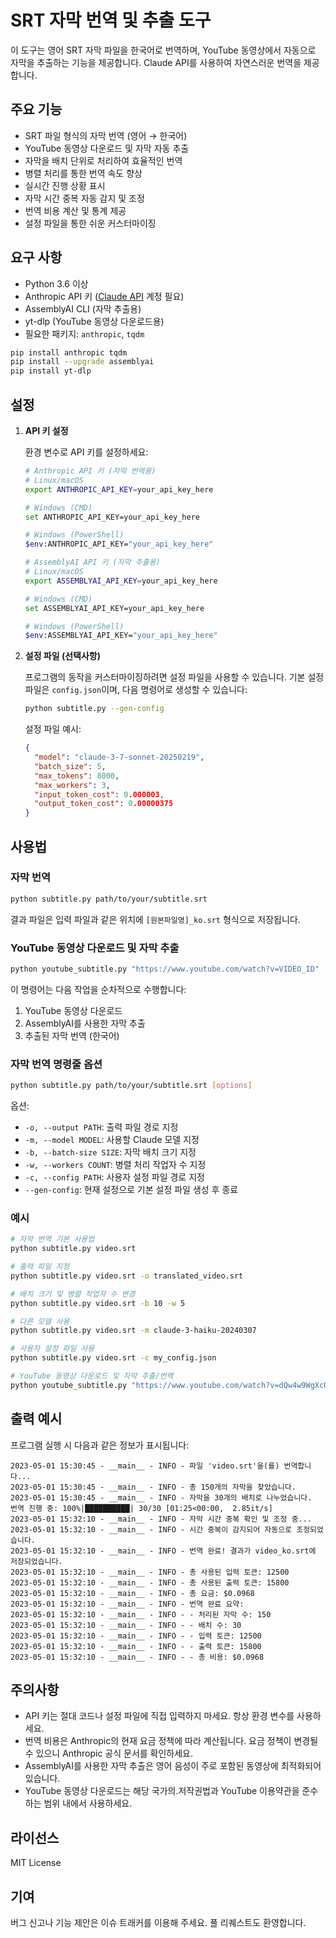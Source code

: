 # SRT 자막 번역 및 추출 도구

이 도구는 영어 SRT 자막 파일을 한국어로 번역하며, YouTube 동영상에서 자동으로 자막을 추출하는 기능을 제공합니다. Claude API를 사용하여 자연스러운 번역을 제공합니다.

## 주요 기능

- SRT 파일 형식의 자막 번역 (영어 → 한국어)
- YouTube 동영상 다운로드 및 자막 자동 추출
- 자막을 배치 단위로 처리하여 효율적인 번역
- 병렬 처리를 통한 번역 속도 향상
- 실시간 진행 상황 표시
- 자막 시간 중복 자동 감지 및 조정
- 번역 비용 계산 및 통계 제공
- 설정 파일을 통한 쉬운 커스터마이징

## 요구 사항

- Python 3.6 이상
- Anthropic API 키 ([Claude API](https://anthropic.com/) 계정 필요)
- AssemblyAI CLI (자막 추출용)
- yt-dlp (YouTube 동영상 다운로드용)
- 필요한 패키지: `anthropic`, `tqdm`

```bash
pip install anthropic tqdm
pip install --upgrade assemblyai
pip install yt-dlp
```

## 설정

1. **API 키 설정**

   환경 변수로 API 키를 설정하세요:

   ```bash
   # Anthropic API 키 (자막 번역용)
   # Linux/macOS
   export ANTHROPIC_API_KEY=your_api_key_here

   # Windows (CMD)
   set ANTHROPIC_API_KEY=your_api_key_here

   # Windows (PowerShell)
   $env:ANTHROPIC_API_KEY="your_api_key_here"
   
   # AssemblyAI API 키 (자막 추출용)
   # Linux/macOS
   export ASSEMBLYAI_API_KEY=your_api_key_here
   
   # Windows (CMD)
   set ASSEMBLYAI_API_KEY=your_api_key_here
   
   # Windows (PowerShell)
   $env:ASSEMBLYAI_API_KEY="your_api_key_here"
   ```

2. **설정 파일 (선택사항)**

   프로그램의 동작을 커스터마이징하려면 설정 파일을 사용할 수 있습니다. 기본 설정 파일은 `config.json`이며, 다음 명령어로 생성할 수 있습니다:

   ```bash
   python subtitle.py --gen-config
   ```

   설정 파일 예시:

   ```json
   {
     "model": "claude-3-7-sonnet-20250219",
     "batch_size": 5,
     "max_tokens": 8000,
     "max_workers": 3,
     "input_token_cost": 0.000003,
     "output_token_cost": 0.00000375
   }
   ```

## 사용법

### 자막 번역

```bash
python subtitle.py path/to/your/subtitle.srt
```

결과 파일은 입력 파일과 같은 위치에 `[원본파일명]_ko.srt` 형식으로 저장됩니다.

### YouTube 동영상 다운로드 및 자막 추출

```bash
python youtube_subtitle.py "https://www.youtube.com/watch?v=VIDEO_ID"
```

이 명령어는 다음 작업을 순차적으로 수행합니다:
1. YouTube 동영상 다운로드
2. AssemblyAI를 사용한 자막 추출
3. 추출된 자막 번역 (한국어)

### 자막 번역 명령줄 옵션

```bash
python subtitle.py path/to/your/subtitle.srt [options]
```

옵션:
- `-o, --output PATH`: 출력 파일 경로 지정
- `-m, --model MODEL`: 사용할 Claude 모델 지정
- `-b, --batch-size SIZE`: 자막 배치 크기 지정
- `-w, --workers COUNT`: 병렬 처리 작업자 수 지정
- `-c, --config PATH`: 사용자 설정 파일 경로 지정
- `--gen-config`: 현재 설정으로 기본 설정 파일 생성 후 종료

### 예시

```bash
# 자막 번역 기본 사용법
python subtitle.py video.srt

# 출력 파일 지정
python subtitle.py video.srt -o translated_video.srt

# 배치 크기 및 병렬 작업자 수 변경
python subtitle.py video.srt -b 10 -w 5

# 다른 모델 사용
python subtitle.py video.srt -m claude-3-haiku-20240307

# 사용자 설정 파일 사용
python subtitle.py video.srt -c my_config.json

# YouTube 동영상 다운로드 및 자막 추출/번역
python youtube_subtitle.py "https://www.youtube.com/watch?v=dQw4w9WgXcQ"
```

## 출력 예시

프로그램 실행 시 다음과 같은 정보가 표시됩니다:

```
2023-05-01 15:30:45 - __main__ - INFO - 파일 'video.srt'을(를) 번역합니다...
2023-05-01 15:30:45 - __main__ - INFO - 총 150개의 자막을 찾았습니다.
2023-05-01 15:30:45 - __main__ - INFO - 자막을 30개의 배치로 나누었습니다.
번역 진행 중: 100%|██████████| 30/30 [01:25<00:00,  2.85it/s]
2023-05-01 15:32:10 - __main__ - INFO - 자막 시간 중복 확인 및 조정 중...
2023-05-01 15:32:10 - __main__ - INFO - 시간 중복이 감지되어 자동으로 조정되었습니다.
2023-05-01 15:32:10 - __main__ - INFO - 번역 완료! 결과가 video_ko.srt에 저장되었습니다.
2023-05-01 15:32:10 - __main__ - INFO - 총 사용된 입력 토큰: 12500
2023-05-01 15:32:10 - __main__ - INFO - 총 사용된 출력 토큰: 15800
2023-05-01 15:32:10 - __main__ - INFO - 총 요금: $0.0968
2023-05-01 15:32:10 - __main__ - INFO - 번역 완료 요약:
2023-05-01 15:32:10 - __main__ - INFO - - 처리된 자막 수: 150
2023-05-01 15:32:10 - __main__ - INFO - - 배치 수: 30
2023-05-01 15:32:10 - __main__ - INFO - - 입력 토큰: 12500
2023-05-01 15:32:10 - __main__ - INFO - - 출력 토큰: 15800
2023-05-01 15:32:10 - __main__ - INFO - - 총 비용: $0.0968
```

## 주의사항

- API 키는 절대 코드나 설정 파일에 직접 입력하지 마세요. 항상 환경 변수를 사용하세요.
- 번역 비용은 Anthropic의 현재 요금 정책에 따라 계산됩니다. 요금 정책이 변경될 수 있으니 Anthropic 공식 문서를 확인하세요.
- AssemblyAI를 사용한 자막 추출은 영어 음성이 주로 포함된 동영상에 최적화되어 있습니다.
- YouTube 동영상 다운로드는 해당 국가의.저작권법과 YouTube 이용약관을 준수하는 범위 내에서 사용하세요.

## 라이선스

MIT License

## 기여

버그 신고나 기능 제안은 이슈 트래커를 이용해 주세요. 풀 리퀘스트도 환영합니다.